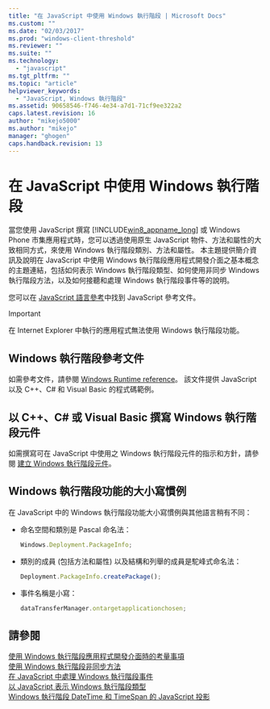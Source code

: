 ```yaml
---
title: "在 JavaScript 中使用 Windows 執行階段 | Microsoft Docs"
ms.custom: ""
ms.date: "02/03/2017"
ms.prod: "windows-client-threshold"
ms.reviewer: ""
ms.suite: ""
ms.technology: 
  - "javascript"
ms.tgt_pltfrm: ""
ms.topic: "article"
helpviewer_keywords: 
  - "JavaScript, Windows 執行階段"
ms.assetid: 90658546-f746-4e34-a7d1-71cf9ee322a2
caps.latest.revision: 16
author: "mikejo5000"
ms.author: "mikejo"
manager: "ghogen"
caps.handback.revision: 13
---
```

# 在 JavaScript 中使用 Windows 執行階段
當您使用 JavaScript 撰寫 [!INCLUDE[win8_appname_long](../javascript/includes/win8-appname-long-md.md)] 或 Windows Phone 市集應用程式時，您可以透過使用原生 JavaScript 物件、方法和屬性的大致相同方式，來使用 Windows 執行階段類別、方法和屬性。  本主題提供簡介資訊及說明在 JavaScript 中使用 Windows 執行階段應用程式開發介面之基本概念的主題連結，包括如何表示 Windows 執行階段類型、如何使用非同步 Windows 執行階段方法，以及如何接聽和處理 Windows 執行階段事件等的說明。  
  
 您可以在 [JavaScript 語言參考](../javascript/javascript-language-reference.md)中找到 JavaScript 參考文件。  
  
> [!IMPORTANT]
>  在 Internet Explorer 中執行的應用程式無法使用 Windows 執行階段功能。  
  
## Windows 執行階段參考文件  
 如需參考文件，請參閱 [Windows Runtime reference](http://msdn.microsoft.com/zh-tw/8fe97dbf-8cd4-435f-b481-9e83d0519f9e)。  該文件提供 JavaScript 以及 C\+\+、C\# 和 Visual Basic 的程式碼範例。  
  
## 以 C\+\+、C\# 或 Visual Basic 撰寫 Windows 執行階段元件  
 如需撰寫可在 JavaScript 中使用之 Windows 執行階段元件的指示和方針，請參閱 [建立 Windows 執行階段元件](../Topic/Creating%20Windows%20Runtime%20Components.md)。  
  
## Windows 執行階段功能的大小寫慣例  
 在 JavaScript 中的 Windows 執行階段功能大小寫慣例與其他語言稍有不同：  
  
-   命名空間和類別是 Pascal 命名法：  
  
    ```javascript  
    Windows.Deployment.PackageInfo;  
    ```  
  
-   類別的成員 \(包括方法和屬性\) 以及結構和列舉的成員是駝峰式命名法：  
  
    ```javascript  
    Deployment.PackageInfo.createPackage();  
    ```  
  
-   事件名稱是小寫：  
  
    ```javascript  
    dataTransferManager.ontargetapplicationchosen;  
    ```  
  
## 請參閱  
 [使用 Windows 執行階段應用程式開發介面時的考量事項](../jswinrt/considerations-when-using-the-windows-runtime-api.md)   
 [使用 Windows 執行階段非同步方法](../jswinrt/using-windows-runtime-asynchronous-methods.md)   
 [在 JavaScript 中處理 Windows 執行階段事件](../jswinrt/handling-windows-runtime-events-in-javascript.md)   
 [以 JavaScript 表示 Windows 執行階段類型](../jswinrt/javascript-representation-of-windows-runtime-types.md)   
 [Windows 執行階段 DateTime 和 TimeSpan 的 JavaScript 投影](../jswinrt/windows-runtime-datetime-and-timespan-representations.md)